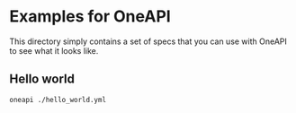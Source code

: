 # Examples for OneAPI

This directory simply contains a set of specs that you can use with OneAPI to see what it looks like.

## Hello world

```bash
oneapi ./hello_world.yml
```
